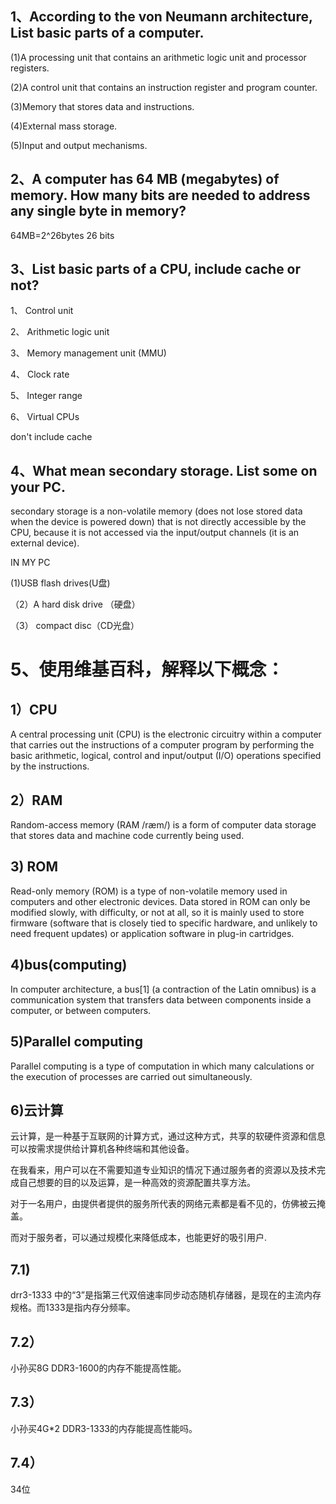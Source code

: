 ## 1、According to the von Neumann architecture, List basic parts of a computer.

(1)A processing unit that contains an arithmetic logic unit and processor registers.

(2)A control unit that contains an instruction register and program counter.

(3)Memory that stores data and instructions.

(4)External mass storage.

(5)Input and output mechanisms.

## 2、A computer has 64 MB (megabytes) of memory. How many bits are needed to address any single byte in memory?

64MB=2^26bytes
26 bits

## 3、List basic parts of a CPU, include cache or not?
1、	Control unit

2、	Arithmetic logic unit

3、	Memory management unit (MMU)

4、	Clock rate

5、	Integer range

6、	Virtual CPUs

don't include cache

## 4、What mean secondary storage. List some on your PC.
secondary storage is a non-volatile memory (does not lose stored data when the device is powered down) that is not directly accessible by the CPU, because it is not accessed via the input/output channels (it is an external device).

IN MY PC

 (1)USB flash drives(U盘)

（2）A hard disk drive （硬盘）

（3） compact disc（CD光盘）

# 5、使用维基百科，解释以下概念：

## 1）CPU
A central processing unit (CPU) is the electronic circuitry within a computer that carries out the instructions of a computer program by performing the basic arithmetic, logical, control and input/output (I/O) operations specified by the instructions. 

## 2）RAM
Random-access memory (RAM /ræm/) is a form of computer data storage that stores data and machine code currently being used. 

## 3) ROM
Read-only memory (ROM) is a type of non-volatile memory used in computers and other electronic devices. Data stored in ROM can only be modified slowly, with difficulty, or not at all, so it is mainly used to store firmware (software that is closely tied to specific hardware, and unlikely to need frequent updates) or application software in plug-in cartridges.

## 4)bus(computing)
In computer architecture, a bus[1] (a contraction of the Latin omnibus) is a communication system that transfers data between components inside a computer, or between computers.

## 5)Parallel computing
Parallel computing is a type of computation in which many calculations or the execution of processes are carried out simultaneously.

## 6)云计算
云计算，是一种基于互联网的计算方式，通过这种方式，共享的软硬件资源和信息可以按需求提供给计算机各种终端和其他设备。

在我看来，用户可以在不需要知道专业知识的情况下通过服务者的资源以及技术完成自己想要的目的以及运算，是一种高效的资源配置共享方法。

对于一名用户，由提供者提供的服务所代表的网络元素都是看不见的，仿佛被云掩盖。

而对于服务者，可以通过规模化来降低成本，也能更好的吸引用户.


## 7.1)

drr3-1333 中的“3”是指第三代双倍速率同步动态随机存储器，是现在的主流内存规格。而1333是指内存分频率。

## 7.2）
小孙买8G DDR3-1600的内存不能提高性能。

## 7.3）
小孙买4G*2 DDR3-1333的内存能提高性能吗。

## 7.4）
34位